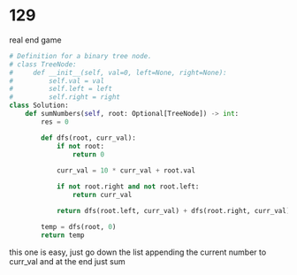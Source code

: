 # 129 

real end game

```py
# Definition for a binary tree node.
# class TreeNode:
#     def __init__(self, val=0, left=None, right=None):
#         self.val = val
#         self.left = left
#         self.right = right
class Solution:
    def sumNumbers(self, root: Optional[TreeNode]) -> int:
        res = 0

        def dfs(root, curr_val):
            if not root:
                return 0 
            
            curr_val = 10 * curr_val + root.val

            if not root.right and not root.left:
                return curr_val

            return dfs(root.left, curr_val) + dfs(root.right, curr_val)

        temp = dfs(root, 0)
        return temp
```

this one is easy, just go down the list appending the current number to curr_val and at the end just sum 